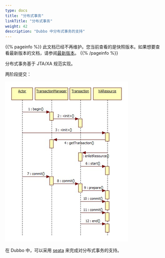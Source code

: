 ```yaml
---
type: docs
title: "分布式事务"
linkTitle: "分布式事务"
weight: 42
description: "Dubbo 中分布式事务的支持"
---
```


{{% pageinfo %}} 此文档已经不再维护。您当前查看的是快照版本。如果想要查看最新版本的文档，请参阅[最新版本](/zh-cn/docs3-v2/java-sdk/advanced-features-and-usage/service/distributed-transaction)。
{{% /pageinfo %}}

分布式事务基于 JTA/XA 规范实现。

两阶段提交：

![/user-guide/images/jta-xa.jpg](/imgs/user/jta-xa.jpg)

在 Dubbo 中，可以采用 [seata](/zh-cn/blog/2019/01/17/如何使用seata保证dubbo微服务间的一致性/) 来完成对分布式事务的支持。